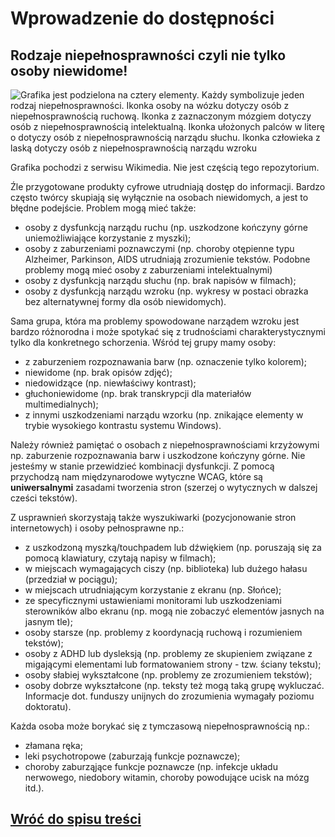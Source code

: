 # Wprowadzenie do dostępności

## Rodzaje niepełnosprawności czyli nie tylko osoby niewidome!

![Grafika jest podzielona na cztery elementy. Każdy symbolizuje jeden rodzaj niepełnosprawności. Ikonka osoby na wózku dotyczy osób z niepełnosprawnością ruchową. Ikonka z zaznaczonym mózgiem dotyczy osób z niepełnosprawnością intelektualną. Ikonka ułożonych palców w literę o dotyczy osób z niepełnosprawnością narządu słuchu. Ikonka człowieka z laską dotyczy osób z niepełnosprawnością narządu wzroku](https://upload.wikimedia.org/wikipedia/commons/f/f6/Disability_symbols.svg)

Grafika pochodzi z serwisu Wikimedia. Nie jest częścią tego repozytorium.

Źle przygotowane produkty cyfrowe utrudniają dostęp do informacji. Bardzo często twórcy skupiają się wyłącznie na osobach niewidomych, a jest to błędne podejście. Problem mogą mieć także:

- osoby z dysfunkcją narządu ruchu (np. uszkodzone kończyny górne uniemożliwiające korzystanie z myszki);
- osoby z zaburzeniami poznawczymi (np. choroby otępienne typu Alzheimer, Parkinson, AIDS utrudniają zrozumienie tekstów. Podobne problemy mogą mieć osoby z zaburzeniami intelektualnymi)
- osoby z dysfunkcją narządu słuchu (np. brak napisów w filmach);
- osoby z dysfunkcją narządu wzroku (np. wykresy w postaci obrazka bez alternatywnej formy dla osób niewidomych).

Sama grupa, która ma problemy spowodowane narządem wzroku jest bardzo różnorodna i może spotykać się z trudnościami charakterystycznymi tylko dla konkretnego schorzenia. Wśród tej grupy mamy osoby:

- z zaburzeniem rozpoznawania barw (np. oznaczenie tylko kolorem);
- niewidome (np. brak opisów zdjęć);
- niedowidzące (np. niewłaściwy kontrast);
- głuchoniewidome (np. brak transkrypcji dla materiałów multimedialnych);
- z innymi uszkodzeniami narządu wzorku (np. znikające elementy w trybie wysokiego kontrastu systemu Windows).

Należy również pamiętać o osobach z niepełnosprawnościami krzyżowymi np. zaburzenie rozpoznawania barw i uszkodzone kończyny górne. Nie jesteśmy w stanie przewidzieć kombinacji dysfunkcji. Z pomocą przychodzą nam międzynarodowe wytyczne WCAG, które są **uniwersalnymi** zasadami tworzenia stron (szerzej o wytycznych w dalszej cześci tekstów).

Z usprawnień skorzystają także wyszukiwarki (pozycjonowanie stron internetowych) i osoby pełnosprawne np.:

- z uszkodzoną myszką/touchpadem lub dźwiękiem (np. poruszają się za pomocą klawiatury, czytają napisy w filmach);
- w miejscach wymagających ciszy (np. biblioteka) lub dużego hałasu (przedział w pociągu);
- w miejscach utrudniającym korzystanie z ekranu (np. Słońce);
- ze specyficznymi ustawieniami monitorami lub uszkodzeniami sterowników albo ekranu (np. mogą nie zobaczyć elementów jasnych na jasnym tle);
- osoby starsze (np. problemy z koordynacją ruchową i rozumieniem tekstów);
- osoby z ADHD lub dysleksją (np. problemy ze skupieniem związane z migającymi elementami lub formatowaniem strony - tzw. ściany tekstu);
- osoby słabiej wykształcone (np. problemy ze zrozumieniem tekstów);
- osoby dobrze wykształcone (np. teksty też mogą taką grupę wykluczać. Informacje dot. funduszy unijnych do zrozumienia wymagały poziomu doktoratu).

Każda osoba może borykać się z tymczasową niepełnosprawnością np.:

- złamana ręka;
- leki psychotropowe (zaburzają funkcje poznawcze);
- choroby zaburząjące funkcje poznawcze (np. infekcje układu nerwowego, niedobory witamin, choroby powodujące ucisk na mózg itd.).

## [Wróć do spisu treści](../README.md)

